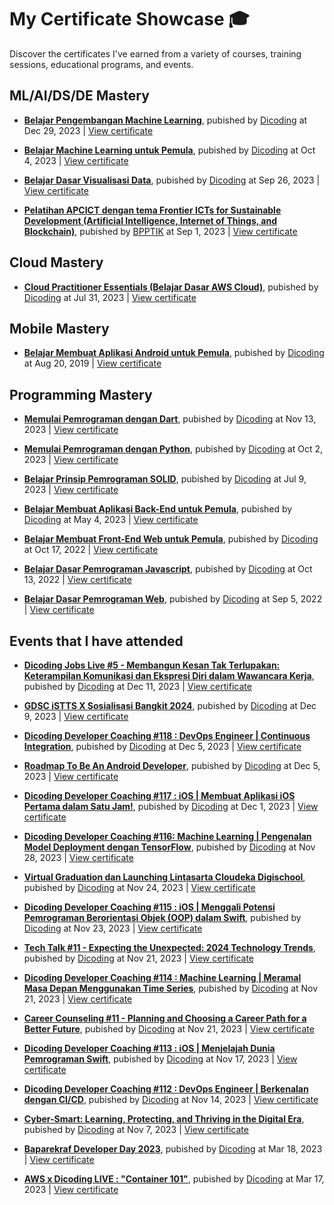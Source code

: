 # My Certificate Showcase 🎓
Discover the certificates I've earned from a variety of courses, training sessions, educational programs, and events.

## ML/AI/DS/DE Mastery

- **[Belajar Pengembangan Machine Learning](dicoding/belajar-pengembangan-machine-learning/README.md)**, pubished by [Dicoding](https://www.dicoding.com/academies/185) at Dec 29, 2023 | [View certificate](https://www.dicoding.com/certificates/JMZVD3OLQZN9)

- **[Belajar Machine Learning untuk Pemula](dicoding/belajar-machine-learning-untuk-pemula/README.md)**, pubished by [Dicoding](https://www.dicoding.com/academies/184) at Oct 4, 2023 | [View certificate](https://www.dicoding.com/certificates/L4PQ8E5G4ZO1)

- **[Belajar Dasar Visualisasi Data](dicoding/belajar-dasar-visualisasi-data/README.md)**, pubished by [Dicoding](https://www.dicoding.com/academies/177) at Sep 26, 2023 | [View certificate](https://www.dicoding.com/certificates/6RPN4VL9QX2M)

- **[Pelatihan APCICT dengan tema Frontier ICTs for Sustainable Development (Artificial Intelligence, Internet of Things, and Blockchain)](bpptik/pelatihan-frontier-icts-for-sustainable-development-2023/README.md)**, pubished by [BPPTIK](https://bpptik.kominfo.go.id/Publikasi/detail/dibuka-pendaftaran-pelatihan-frontier-icts-for-sustainable-development-artificial-intelligence-internet-of-things-and-block-chain-tahun-2023) at Sep 1, 2023 | [View certificate](bpptik/pelatihan-frontier-icts-for-sustainable-development-2023/certificate/kemkominfo-certificate.pdf)

## Cloud Mastery

- **[Cloud Practitioner Essentials (Belajar Dasar AWS Cloud)](dicoding/cloud-practitioner-essentials-belajar-dasar-aws-cloud/README.md)**, pubished by [Dicoding](https://www.dicoding.com/academies/251) at Jul 31, 2023 | [View certificate](https://www.dicoding.com/certificates/72ZD8680QZYW)

## Mobile Mastery

- **[Belajar Membuat Aplikasi Android untuk Pemula](dicoding/belajar-membuat-aplikasi-android-untuk-pemula/README.md)**, pubished by [Dicoding](https://www.dicoding.com/academies/51) at Aug 20, 2019 | [View certificate](https://www.dicoding.com/certificates/MRZM4D3G0XYQ)

## Programming Mastery

- **[Memulai Pemrograman dengan Dart](dicoding/memulai-pemrograman-dengan-dart/README.md)**, pubished by [Dicoding](https://www.dicoding.com/academies/191) at Nov 13, 2023 | [View certificate](https://www.dicoding.com/certificates/EYX4Y3J06ZDL)

- **[Memulai Pemrograman dengan Python](dicoding/memulai-pemrograman-dengan-python/README.md)**, pubished by [Dicoding](https://www.dicoding.com/academies/86) at Oct 2, 2023 | [View certificate](https://www.dicoding.com/certificates/1OP814VYQZQK)

- **[Belajar Prinsip Pemrograman SOLID](dicoding/belajar-prinsip-pemrograman-solid/README.md)**, pubished by [Dicoding](https://www.dicoding.com/academies/169) at Jul 9, 2023 | [View certificate](https://www.dicoding.com/certificates/6RPNWO3K9P2M)

- **[Belajar Membuat Aplikasi Back-End untuk Pemula](dicoding/belajar-membuat-aplikasi-back-end-untuk-pemula/README.md)**, pubished by [Dicoding](https://www.dicoding.com/academies/261) at May 4, 2023 | [View certificate](https://www.dicoding.com/certificates/MEPJVKL6QP3V)

- **[Belajar Membuat Front-End Web untuk Pemula](dicoding/belajar-membuat-front-end-web-untuk-pemula/README.md)**, pubished by [Dicoding](https://www.dicoding.com/academies/315) at Oct 17, 2022 | [View certificate](https://www.dicoding.com/certificates/MEPJK5EN4X3V)

- **[Belajar Dasar Pemrograman Javascript](dicoding/belajar-dasar-pemrograman-javascript/README.md)**, pubished by [Dicoding](https://www.dicoding.com/academies/256) at Oct 13, 2022 | [View certificate](https://www.dicoding.com/certificates/07Z6GKJ92XQR)

- **[Belajar Dasar Pemrograman Web](dicoding/belajar-dasar-pemrograman-web/README.md)**, pubished by [Dicoding](https://www.dicoding.com/academies/123) at Sep 5, 2022 | [View certificate](https://www.dicoding.com/certificates/ERZRM61YQPYV)

## Events that I have attended

- **[Dicoding Jobs Live #5 - Membangun Kesan Tak Terlupakan: Keterampilan Komunikasi dan Ekspresi Diri dalam Wawancara Kerja](dicoding-events/dicoding-jobs-live-5-keterampilan-komunikasi-dan-ekspresi-diri/README.md)**, pubished by [Dicoding](https://www.dicoding.com/events/7188) at Dec 11, 2023 | [View certificate](dicoding-events/dicoding-jobs-live-5-keterampilan-komunikasi-dan-ekspresi-diri/certificate/certificate.pdf)

- **[GDSC iSTTS X Sosialisasi Bangkit 2024](dicoding-events/gdsc-istts-x-sosialisasi-bangkit-2024/README.md)**, pubished by [Dicoding](https://www.dicoding.com/events/7158) at Dec 9, 2023 | [View certificate](dicoding-events/gdsc-istts-x-sosialisasi-bangkit-2024/certificate/certificate.pdf)

- **[Dicoding Developer Coaching #118 : DevOps Engineer | Continuous Integration](dicoding-events/dicoding-developer-coaching-118-devops-engineer-continuous-integration/README.md)**, pubished by [Dicoding](https://www.dicoding.com/events/6938) at Dec 5, 2023 | [View certificate](dicoding-events/dicoding-developer-coaching-118-devops-engineer-continuous-integration/certificate/certificate.pdf)

- **[Roadmap To Be An Android Developer](dicoding-events/roadmap-to-be-an-android-developer/README.md)**, pubished by [Dicoding](https://www.dicoding.com/events/7193) at Dec 5, 2023 | [View certificate](dicoding-events/roadmap-to-be-an-android-developer/certificate/certificate.pdf)

- **[Dicoding Developer Coaching #117 : iOS | Membuat Aplikasi iOS Pertama dalam Satu Jam!](dicoding-events/dicoding-developer-coaching-117-ios-membuat-aplikasi-ios-pertama-dalam-satu-jam/README.md)**, pubished by [Dicoding](https://www.dicoding.com/events/7148) at Dec 1, 2023 | [View certificate](dicoding-events/dicoding-developer-coaching-117-ios-membuat-aplikasi-ios-pertama-dalam-satu-jam/certificate/certificate.pdf)

- **[Dicoding Developer Coaching #116: Machine Learning | Pengenalan Model Deployment dengan TensorFlow](dicoding-events/dicoding-developer-coaching-116-machine-learning-deployment-dengan-tensorflow/README.md)**, pubished by [Dicoding](https://www.dicoding.com/events/7123) at Nov 28, 2023 | [View certificate](dicoding-events/dicoding-developer-coaching-116-machine-learning-deployment-dengan-tensorflow/certificate/certificate.pdf)

- **[Virtual Graduation dan Launching Lintasarta Cloudeka Digischool](dicoding-events/virtual-graduation-dan-launching-lintasarta-cloudeka-digischool/README.md)**, pubished by [Dicoding](https://www.dicoding.com/events/7063) at Nov 24, 2023 | [View certificate](dicoding-events/virtual-graduation-dan-launching-lintasarta-cloudeka-digischool/certificate/certificate.pdf)

- **[Dicoding Developer Coaching #115 : iOS | Menggali Potensi Pemrograman Berorientasi Objek (OOP) dalam Swift](dicoding-events/dicoding-developer-coaching-115-ios-menggali-potensi-pemrograman-oop-dalam-swift/README.md)**, pubished by [Dicoding](https://www.dicoding.com/events/7048) at Nov 23, 2023 | [View certificate](dicoding-events/dicoding-developer-coaching-115-ios-menggali-potensi-pemrograman-oop-dalam-swift/certificate/certificate.pdf)

- **[Tech Talk #11 - Expecting the Unexpected: 2024 Technology Trends](dicoding-events/tech-talk-11-expecting-the-unexpected-2024-technology-trends/README.md)**, pubished by [Dicoding](https://www.dicoding.com/events/6703) at Nov 21, 2023 | [View certificate](dicoding-events/tech-talk-11-expecting-the-unexpected-2024-technology-trends/certificate/certificate.pdf)

- **[Dicoding Developer Coaching #114 : Machine Learning | Meramal Masa Depan Menggunakan Time Series](dicoding-events/dicoding-developer-coaching-114-ml-meramal-menggunakan-time-series/README.md)**, pubished by [Dicoding](https://www.dicoding.com/events/7043) at Nov 21, 2023 | [View certificate](dicoding-events/dicoding-developer-coaching-114-ml-meramal-menggunakan-time-series/certificate/certificate.pdf)

- **[Career Counseling #11 - Planning and Choosing a Career Path for a Better Future](dicoding-events/career-counseling-11-planning-and-choosing-a-career-path-for-a-better-future/README.md)**, pubished by [Dicoding](https://www.dicoding.com/events/6708) at Nov 21, 2023 | [View certificate](dicoding-events/career-counseling-11-planning-and-choosing-a-career-path-for-a-better-future/certificate/certificate.pdf)

- **[Dicoding Developer Coaching #113 : iOS | Menjelajah Dunia Pemrograman Swift](dicoding-events/dicoding-developer-coaching-113-ios-menjelajah-dunia-pemrograman-swift/README.md)**, pubished by [Dicoding](https://www.dicoding.com/events/6938) at Nov 17, 2023 | [View certificate](dicoding-events/dicoding-developer-coaching-113-ios-menjelajah-dunia-pemrograman-swift/certificate/certificate.pdf)

- **[Dicoding Developer Coaching #112 : DevOps Engineer | Berkenalan dengan CI/CD](dicoding-events/dicoding-developer-coaching-112-devops-engineer-berkenalan-dengan-ci-cd/README.md)**, pubished by [Dicoding](https://www.dicoding.com/events/6933) at Nov 14, 2023 | [View certificate](dicoding-events/dicoding-developer-coaching-112-devops-engineer-berkenalan-dengan-ci-cd/certificate/certificate.pdf)

- **[Cyber-Smart: Learning, Protecting, and Thriving in the Digital Era](dicoding-events/cyber-smart-learning-protecting-and-thriving-in-the-digital-era/README.md)**, pubished by [Dicoding](https://www.dicoding.com/events/6793) at Nov 7, 2023 | [View certificate](dicoding-events/cyber-smart-learning-protecting-and-thriving-in-the-digital-era/certificate/certificate.pdf)

- **[Baparekraf Developer Day 2023](dicoding-events/baparekraf-developer-day-2023/README.md)**, pubished by [Dicoding](https://www.dicoding.com/events/5795) at Mar 18, 2023 | [View certificate](dicoding-events/baparekraf-developer-day-2023/certificate/certificate.pdf)

- **[AWS x Dicoding LIVE : "Container 101"](dicoding-events/aws-x-dicoding-live-container-101/README.md)**, pubished by [Dicoding](https://www.dicoding.com/events/5980) at Mar 17, 2023 | [View certificate](dicoding-events/aws-x-dicoding-live-container-101/certificate/certificate.pdf)
